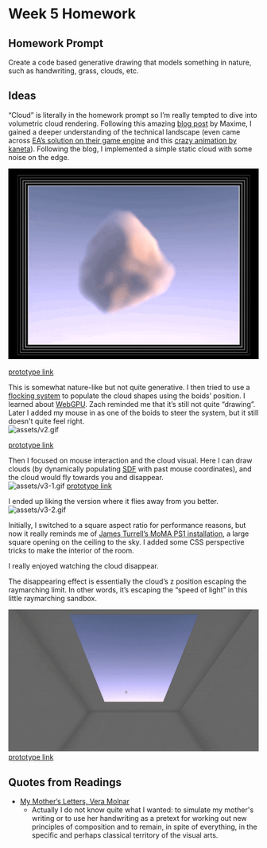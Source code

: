 # Week 5 Homework

## Homework Prompt

Create a code based generative drawing that models something in nature, such as handwriting, grass, clouds, etc.

## Ideas

“Cloud” is literally in the homework prompt so I’m really tempted to dive into volumetric cloud rendering. Following this amazing [blog post](https://blog.maximeheckel.com/posts/real-time-cloudscapes-with-volumetric-raymarching/) by Maxime, I gained a deeper understanding of the technical landscape (even came across [EA’s solution on their game engine](https://media.contentapi.ea.com/content/dam/eacom/frostbite/files/s2016-pbs-frostbite-sky-clouds-new.pdf) and this [crazy animation by kaneta](https://www.shadertoy.com/view/WdXGRj)). Following the blog, I implemented a simple static cloud with some noise on the edge.

![assets/v1.gif](assets/v1.gif)

[prototype link](https://yz3440.github.io/drawing-plus-plus/week-5/homework/v1-webgl-cloud/)

This is somewhat nature-like but not quite generative. I then tried to use a [flocking system](https://en.wikipedia.org/wiki/Boids) to populate the cloud shapes using the boids’ position. I learned about [WebGPU](https://developer.chrome.com/docs/web-platform/webgpu). Zach reminded me that it’s still not quite “drawing”. Later I added my mouse in as one of the boids to steer the system, but it still doesn't quite feel right.  
![assets/v2.gif](assets/v2.gif)

[prototype link](https://yz3440.github.io/drawing-plus-plus/week-5/homework/v2-webgpu-flocking-cloud/)

Then I focused on mouse interaction and the cloud visual. Here I can draw clouds (by dynamically populating [SDF](https://en.wikipedia.org/wiki/Signed_distance_function) with past mouse coordinates), and the cloud would fly towards you and disappear.  
![assets/v3-1.gif](assets/v3-1.gif)
[prototype link](https://yz3440.github.io/drawing-plus-plus/week-5/homework/v3/)

I ended up liking the version where it flies away from you better.  
![assets/v3-2.gif](assets/v3-2.gif)

Initially, I switched to a square aspect ratio for performance reasons, but now it really reminds me of [James Turrell’s MoMA PS1 installation](https://www.momaps1.org/en/programs/123-james-turrell), a large square opening on the ceiling to the sky. I added some CSS perspective tricks to make the interior of the room.

I really enjoyed watching the cloud disappear.

The disappearing effect is essentially the cloud’s z position escaping the raymarching limit. In other words, it’s escaping the “speed of light” in this little raymarching sandbox.

![assets/v4.gif](assets/v4.gif)  
[prototype link](https://yz3440.github.io/drawing-plus-plus/week-5/homework/v4/)

## Quotes from Readings

- [My Mother’s Letters, Vera Molnar](readings/1576070.pdf)
  - Actually I do not know quite what I wanted: to simulate my mother's writing or to use her handwriting as a pretext for working out new principles of composition and to remain, in spite of everything, in the specific and perhaps classical territory of the visual arts.
